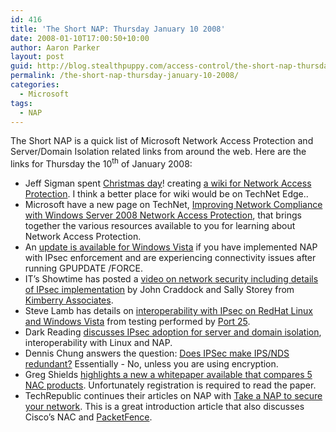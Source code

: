 ```yaml
---
id: 416
title: 'The Short NAP: Thursday January 10 2008'
date: 2008-01-10T17:00:50+10:00
author: Aaron Parker
layout: post
guid: http://blog.stealthpuppy.com/access-control/the-short-nap-thursday-january-10-2008
permalink: /the-short-nap-thursday-january-10-2008/
categories:
  - Microsoft
tags:
  - NAP
---
```

The Short NAP is a quick list of Microsoft Network Access Protection and Server/Domain Isolation related links from around the web. Here are the links for Thursday the 10<sup>th</sup> of January 2008:

  * Jeff Sigman spent [Christmas day](http://www.wikia.com/wiki/Network_Access_Protection_Wiki)! creating [a wiki for Network Access Protection](http://networkap.wikia.com/). I think a better place for wiki would be on TechNet Edge..
  * Microsoft have a new page on TechNet, [Improving Network Compliance with Windows Server 2008 Network Access Protection](http://www.microsoft.com/technet/security/learning/networkcompliance.mspx), that brings together the various resources available to you for learning about Network Access Protection.
  * An [update is available for Windows Vista](http://support.microsoft.com/KB/943129) if you have implemented NAP with IPsec enforcement and are experiencing connectivity issues after running GPUPDATE /FORCE.
  * IT&#8217;s Showtime has posted a [video on network security including details of IPsec implementation](http://www.microsoft.com/uk/technet/itsshowtime/sessionh.aspx?videoid=473) by John Craddock and Sally Storey from [Kimberry Associates](http://www.kimberry.co.uk).
  * Steve Lamb has details on [interoperability with IPsec on RedHat Linux and Windows Vista](http://blogs.technet.com/steve_lamb/archive/2007/12/28/how-to-implement-ipsec-between-linux-and-windows-vista-why-use-ipsec-network-security.aspx) from testing performed by [Port 25](http://port25.technet.com).
  * Dark Reading [discusses IPsec adoption for server and domain isolation](http://www.darkreading.com/document.asp?doc_id=141929), interoperability with Linux and NAP.
  * Dennis Chung answers the question: [Does IPSec make IPS/NDS redundant?](http://windowsmvp.spaces.live.com/Blog/cns!80195647FE07388F!547.entry) Essentially - No, unless you are using encryption.
  * Greg Shields [highlights a new a whitepaper available that compares 5 NAC products](http://www.realtime-windowsserver.com/market_news_trends/2007/12/what_other_options_to_microsof.htm). Unfortunately registration is required to read the paper.
  * TechRepublic continues their articles on NAP with [Take a NAP to secure your network](http://articles.techrepublic.com.com/2415-1035_11-179190.html). This is a great introduction article that also discusses Cisco&#8217;s NAC and [PacketFence](http://www.packetfence.org/).